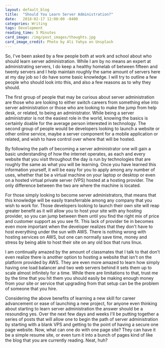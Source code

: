 ```yaml
---
layout: default_blog
title:  "Should You Learn Server Administration?"
date:   2018-02-17 12:00:00 -0400
categories: Writing
tags: Development
reading_time: 5 Minutes
card_image: /img/post_images/thoughts.jpg
card_image_credit: Photo by Ali Yahya on Unsplash
---
```


So, I've been asked by a few people both at work and school about who should learn server administration. While I am by no means an expert at administrating servers, I do keep a healthy homelab of between fifteen and twenty servers and I help maintain roughly the same amount of servers here at my day job so I do have some basic knowledge. I will try to outline a few people who should look into this, and also a few reasons as to why they should.

The first group of people that may be curious about server administration are those who are looking to either switch careers from something else into server administration or those who are looking to make the jump from help desk, or related, to being an administrator. While being a server administrator is not the easiest role in the world, knowing the basics is certainly doable for the average person interested in technology. The second group of people would be developers looking to launch a website or other online service, maybe a server component for a mobile application or related, and wish to have control over where that will be hosted.

By following the path of becoming a server administrator one will gain a basic understanding of how the internet operates, as each and every website that you visit throughout the day is run by technologies that are roughly the same as what you will be learning. Once you have learned this information yourself, it will be easy for you to apply among any number of uses, whether that be a virtual machine on your laptop or desktop or even on a hosted virtual private server (VPS) hosted at a hosting provider. The only difference between the two are where the machine is located.

For those simply looking to become server administrators, that means that this knowledge will be easily transferrable among any company that you wish to work for. Those developers looking to launch their own site will reap greater benefit as it will allow you to host your site with any hosting provider, so you can jump between them until you find the right mix of price and customer support as you see fit. This lack of provider tie in becomes even more important when the developer realizes that they don't have to host everything under the sun with AWS. There is nothing wrong with hosting services on AWS, but one can normally save time, money and stress by being able to host their site on any old box that runs linux.

I am continually amazed by the amount of classmates that I talk to that don't even realize there is another option to hosting a website that isn't on the platform provided by AWS. They are even more amazed to learn how simply having one load balancer and two web servers behind it sets them up to scale almost infinitely for a time. While there are limitations to that, trust me by the time that you hit them you should easily be making enough money from your site or service that upgrading from that setup can be the problem of someone that you hire.

Considering the above benefits of learning a new skill for career advancement or ease of launching a new project, for anyone even thinking about starting to learn server administration the answer should be a resounding yes. Over the next few days and weeks I'll be putting together a series of posts that will allow one to begin the path of server administration by starting with a blank VPS and getting to the point of having a secure one page website. Now, what can one do with one page site? They can have it be a simple resume site, or even turn it into a bunch of pages kind of like the blog that you are currently reading. Neat, huh?
